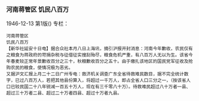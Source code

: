 ### 河南蒋管区  饥民八百万

1946-12-13
第1版()
专栏：

    河南蒋管区
    饥民八百万
    【新华社延安十日电】据合众社本月八日上海讯，摘引沪报开封消息：河南今年歉收，农民仅有之粮食为蒋政府的苛捐杂税与征借征实搜刮殆尽，粮食危机严重，有八百万人无以为生。该省今年春麦较正常年景歉收百分之三十，秋粮歉收百分之五十。由于缴扎该地区的国民党军征收及抢购农民的粮食，使情况极为恶劣。
    又据沪文汇报上月二十二日广州专电：救济机关调查广东全省待救难民数目，据不完全统计数字，已过八百万人，若把其他县份算入，将超过一千万人，即占全省人口三分之一，（按该省人口已较民国二十八年锐减一百五十万人，现在有三千零八十万）。待救难民超过八十万者一县、超过三十万者二县、超过二十万者四县、超过十万者九县。

